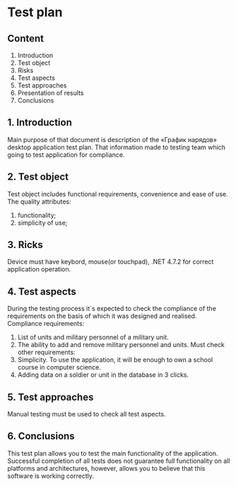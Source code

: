  # Test plan
 
 ## Content
1.	Introduction
2.	Test object
3.	Risks
4.	Test aspects
5.	Test approaches
6.	Presentation of results
7.	Conclusions
 ## 1. Introduction
Main purpose of that document is description of the «График нарядов» desktop application test plan. That information made to testing team which going to test application for compliance.
 ## 2. Test object
Test object includes functional requirements, convenience and ease of use. The quality attributes:
1.	functionality;
2.	simplicity of use;
 ## 3. Ricks
Device must have keybord, mouse(or touchpad), .NET 4.7.2 for correct application operation.
 ## 4. Test aspects
During the testing process it`s expected to check the compliance of the requirements on the basis of which it was designed and realised. Compliance requirements:
1.	List of units and military personnel of a military unit.
2.	The ability to add and remove military personnel and units.
Must check other requirements:
1.	Simplicity. To use the application, it will be enough to own a school course in computer science.
2.	 Adding data on a soldier or unit in the database in 3 clicks.
 ## 5. Test approaches
Manual testing must be used to check all test aspects.
 ## 6. Conclusions
This test plan allows you to test the main functionality of the application. Successful completion of all tests does not guarantee full functionality on all platforms and architectures, however, allows you to believe that this software is working correctly.

